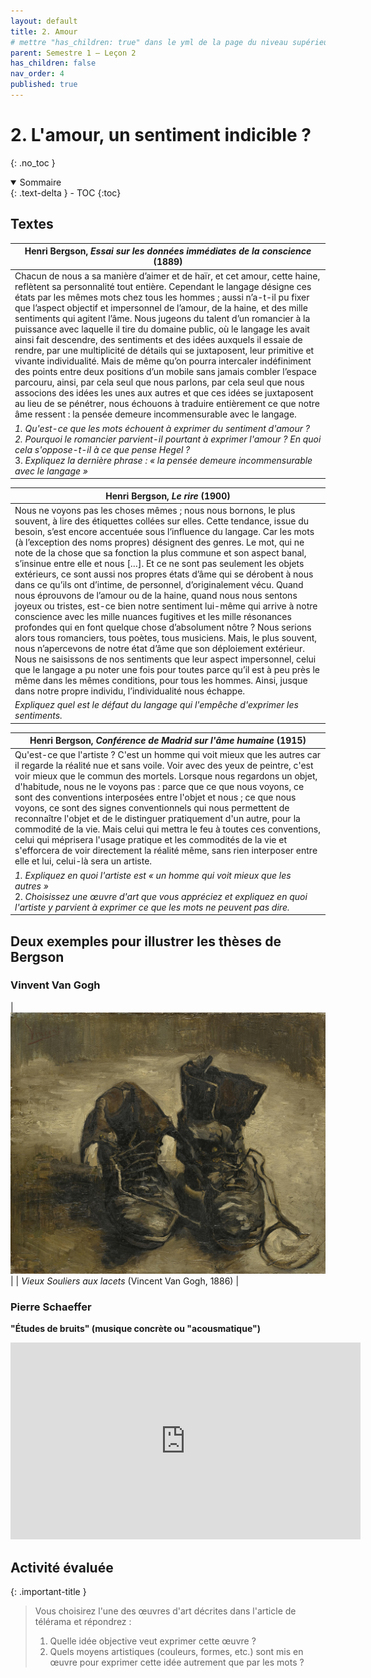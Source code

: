 ```yaml
---
layout: default
title: 2. Amour
# mettre "has_children: true" dans le yml de la page du niveau supérieur
parent: Semestre 1 – Leçon 2
has_children: false
nav_order: 4
published: true
---
```

# 2. L'amour, un sentiment indicible ?
{: .no_toc }

<details open markdown="block">
  <summary>
    Sommaire
  </summary>
  {: .text-delta }
- TOC
{:toc}
</details>

## Textes

| Henri Bergson, *Essai sur les données immédiates de la conscience* (1889) |
| ------------------------------------------------------------ |
| Chacun de nous a sa manière d’aimer et de haïr, et cet amour, cette haine, reflètent sa personnalité tout entière. Cependant le langage désigne ces états par les mêmes mots chez tous les hommes ; aussi n’a-t-il pu fixer que l’aspect objectif et impersonnel de l’amour, de la haine, et des mille sentiments qui agitent l’âme. Nous jugeons du talent d’un romancier à la puissance avec laquelle il tire du domaine public, où le langage les avait ainsi fait descendre, des sentiments et des idées auxquels il essaie de rendre, par une multiplicité de détails qui se juxtaposent, leur primitive et vivante individualité. Mais de même qu’on pourra intercaler indéfiniment des points entre deux positions d’un mobile sans jamais combler l’espace parcouru, ainsi, par cela seul que nous parlons, par cela seul que nous associons des idées les unes aux autres et que ces idées se juxtaposent au lieu de se pénétrer, nous échouons à traduire entièrement ce que notre âme ressent : la pensée demeure incommensurable avec le langage. |
| *1. Qu'est-ce que les mots échouent à exprimer du sentiment d'amour ?*<br />*2. Pourquoi le romancier parvient-il pourtant à exprimer l'amour ? En quoi cela s'oppose-t-il à ce que pense Hegel ?*<br />3. *Expliquez la dernière phrase : « la pensée demeure incommensurable avec le langage »* |

| Henri Bergson, *Le rire* (1900)                              |
| ------------------------------------------------------------ |
| Nous ne voyons pas les choses mêmes ; nous nous bornons, le plus souvent, à lire des étiquettes collées sur elles. Cette tendance, issue du besoin, s’est encore accentuée sous l’influence du langage. Car les mots (à l’exception des noms propres) désignent des genres. Le mot, qui ne note de la chose que sa fonction la plus commune et son aspect banal, s’insinue entre elle et nous […]. Et ce ne sont pas seulement les objets extérieurs, ce sont aussi nos propres états d’âme qui se dérobent à nous dans ce qu’ils ont d’intime, de personnel, d’originalement vécu. Quand nous éprouvons de l’amour ou de la haine, quand nous nous sentons joyeux ou tristes, est-ce bien notre sentiment lui-même qui arrive à notre conscience avec les mille nuances fugitives et les mille résonances profondes qui en font quelque chose d’absolument nôtre ? Nous serions alors tous romanciers, tous poètes, tous musiciens. Mais, le plus souvent, nous n’apercevons de notre état d’âme que son déploiement extérieur. Nous ne saisissons de nos sentiments que leur aspect impersonnel, celui que le langage a pu noter une fois pour toutes parce qu’il est à peu près le même dans les mêmes conditions, pour tous les hommes. Ainsi, jusque dans notre propre individu, l’individualité nous échappe. |
| *Expliquez quel est le défaut du langage qui l'empêche d'exprimer les sentiments.* |

| Henri Bergson, *Conférence de Madrid sur l'âme humaine* (1915) |
| ------------------------------------------------------------ |
| Qu'est-ce que l'artiste ? C'est un homme qui voit mieux que les autres car il regarde la réalité nue et sans voile. Voir avec des yeux de peintre, c'est voir mieux que le commun des mortels. Lorsque nous regardons un objet, d'habitude, nous ne le voyons pas : parce que ce que nous voyons, ce sont des conventions interposées entre l'objet et nous ; ce que nous voyons, ce sont des signes conventionnels qui nous permettent de reconnaître l'objet et de le distinguer pratiquement d'un autre, pour la commodité de la vie. Mais celui qui mettra le feu à toutes ces conventions, celui qui méprisera l'usage pratique et les commodités de la vie et s'efforcera de voir directement la réalité même, sans rien interposer entre elle et lui, celui-là sera un artiste. |
| *1. Expliquez en quoi l'artiste est « un homme qui voit mieux que les autres »*<br />2. *Choisissez une œuvre d'art que vous appréciez et expliquez en quoi l'artiste y parvient à exprimer ce que les mots ne peuvent pas dire.* |

## Deux exemples pour illustrer les thèses de Bergson

### Vinvent Van Gogh

| <img src="../../assets/img/souliers.jpeg" style="zoom:200%;" /> | 
|  *Vieux Souliers aux lacets* (Vincent Van Gogh, 1886)  |

### Pierre Schaeffer 

**"Études de bruits" (musique concrète ou "acousmatique")**

<iframe width="560" height="315" src="https://www.youtube.com/embed/CTf0yE15zzI?si=qMHy0rXdVQuHFMMs" title="YouTube video player" frameborder="0" allow="accelerometer; autoplay; clipboard-write; encrypted-media; gyroscope; picture-in-picture; web-share" allowfullscreen></iframe>

## Activité évaluée 

{: .important-title }
>Vous choisirez l'une des œuvres d'art décrites dans l'article de télérama et répondrez :
>
>1. Quelle idée objective veut exprimer cette œuvre ?
>2. Quels moyens artistiques (couleurs, formes, etc.) sont mis en œuvre pour exprimer cette idée autrement que par les mots ?

